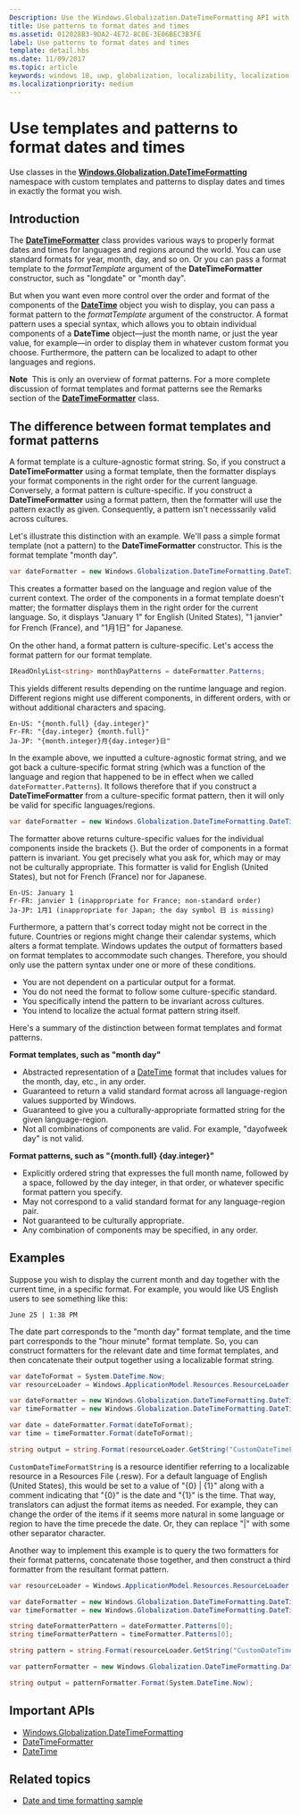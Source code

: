 ```yaml
---
Description: Use the Windows.Globalization.DateTimeFormatting API with custom templates and patterns to display dates and times in exactly the format you wish.
title: Use patterns to format dates and times
ms.assetid: 012028B3-9DA2-4E72-8C0E-3E06BEC3B3FE
label: Use patterns to format dates and times
template: detail.hbs
ms.date: 11/09/2017
ms.topic: article
keywords: windows 10, uwp, globalization, localizability, localization
ms.localizationpriority: medium
---
```

# Use templates and patterns to format dates and times

Use classes in the [**Windows.Globalization.DateTimeFormatting**](/uwp/api/windows.globalization.datetimeformatting?branch=live) namespace with custom templates and patterns to display dates and times in exactly the format you wish.

## Introduction

The [**DateTimeFormatter**](/uwp/api/windows.globalization.datetimeformatting?branch=live) class provides various ways to properly format dates and times for languages and regions around the world. You can use standard formats for year, month, day, and so on. Or you can pass a format template to the *formatTemplate* argument of the **DateTimeFormatter** constructor, such as "longdate" or "month day".

But when you want even more control over the order and format of the components of the [**DateTime**](/uwp/api/windows.foundation.datetime?branch=live) object you wish to display, you can pass a format pattern to the *formatTemplate* argument of the constructor. A format pattern uses a special syntax, which allows you to obtain individual components of a **DateTime** object&mdash;just the month name, or just the year value, for example&mdash;in order to display them in whatever custom format you choose. Furthermore, the pattern can be localized to adapt to other languages and regions.

**Note**  This is only an overview of format patterns. For a more complete discussion of format templates and format patterns see the Remarks section of the [**DateTimeFormatter**](/uwp/api/windows.globalization.datetimeformatting?branch=live) class.

## The difference between format templates and format patterns

A format template is a culture-agnostic format string. So, if you construct a **DateTimeFormatter** using a format template, then the formatter displays your format components in the right order for the current language. Conversely, a format pattern is culture-specific. If you construct a **DateTimeFormatter** using a format pattern, then the formatter will use the pattern exactly as given. Consequently, a pattern isn't necesssarily valid across cultures.

Let's illustrate this distinction with an example. We'll pass a simple format template (not a pattern) to the **DateTimeFormatter** constructor. This is the format template "month day".

```csharp
var dateFormatter = new Windows.Globalization.DateTimeFormatting.DateTimeFormatter("month day");
```

This creates a formatter based on the language and region value of the current context. The order of the components in a format template doesn't matter; the formatter displays them in the right order for the current language. So, it displays "January 1" for English (United States), "1 janvier" for French (France), and "1月1日" for Japanese.

On the other hand, a format pattern is culture-specific. Let's access the format pattern for our format template.

```csharp
IReadOnlyList<string> monthDayPatterns = dateFormatter.Patterns;
```

This yields different results depending on the runtime language and region. Different regions might use different components, in different orders, with or without additional characters and spacing.

```syntax
En-US: "{month.full} {day.integer}"
Fr-FR: "{day.integer} {month.full}"
Ja-JP: "{month.integer}月{day.integer}日"
```

In the example above, we inputted a culture-agnostic format string, and we got back a culture-specific format string (which was a function of the language and region that happened to be in effect when we called `dateFormatter.Patterns`). It follows therefore that if you construct a **DateTimeFormatter** from a culture-specific format pattern, then it will only be valid for specific languages/regions.

```csharp
var dateFormatter = new Windows.Globalization.DateTimeFormatting.DateTimeFormatter("{month.full} {day.integer}");
```

The formatter above returns culture-specific values for the individual components inside the brackets {}. But the order of components in a format pattern is invariant. You get precisely what you ask for, which may or may not be culturally appropriate. This formatter is valid for English (United States), but not for French (France) nor for Japanese.

``` syntax
En-US: January 1
Fr-FR: janvier 1 (inappropriate for France; non-standard order)
Ja-JP: 1月1 (inappropriate for Japan; the day symbol 日 is missing)
```

Furthermore, a pattern that's correct today might not be correct in the future. Countries or regions might change their calendar systems, which alters a format template. Windows updates the output of formatters based on format templates to accommodate such changes. Therefore, you should only use the pattern syntax under one or more of these conditions.

-   You are not dependent on a particular output for a format.
-   You do not need the format to follow some culture-specific standard.
-   You specifically intend the pattern to be invariant across cultures.
-   You intend to localize the actual format pattern string itself.

Here's a summary of the distinction between format templates and format patterns.

**Format templates, such as "month day"**

-   Abstracted representation of a [DateTime](/uwp/api/windows.foundation.datetime?branch=live) format that includes values for the month, day, etc., in any order.
-   Guaranteed to return a valid standard format across all language-region values supported by Windows.
-   Guaranteed to give you a culturally-appropriate formatted string for the given language-region.
-   Not all combinations of components are valid. For example, "dayofweek day" is not valid.

**Format patterns, such as "{month.full} {day.integer}"**

-   Explicitly ordered string that expresses the full month name, followed by a space, followed by the day integer, in that order, or whatever specific format pattern you specify.
-   May not correspond to a valid standard format for any language-region pair.
-   Not guaranteed to be culturally appropriate.
-   Any combination of components may be specified, in any order.

## Examples

Suppose you wish to display the current month and day together with the current time, in a specific format. For example, you would like US English users to see something like this:

``` syntax
June 25 | 1:38 PM
```

The date part corresponds to the "month day" format template, and the time part corresponds to the "hour minute" format template. So, you can construct formatters for the relevant date and time format templates, and then concatenate their output together using a localizable format string.

```csharp
var dateToFormat = System.DateTime.Now;
var resourceLoader = Windows.ApplicationModel.Resources.ResourceLoader.GetForCurrentView();

var dateFormatter = new Windows.Globalization.DateTimeFormatting.DateTimeFormatter("month day");
var timeFormatter = new Windows.Globalization.DateTimeFormatting.DateTimeFormatter("hour minute");

var date = dateFormatter.Format(dateToFormat);
var time = timeFormatter.Format(dateToFormat);

string output = string.Format(resourceLoader.GetString("CustomDateTimeFormatString"), date, time);
```

`CustomDateTimeFormatString` is a resource identifier referring to a localizable resource in a Resources File (.resw). For a default language of English (United States), this would be set to a value of "{0} | {1}" along with a comment indicating that "{0}" is the date and "{1}" is the time. That way, translators can adjust the format items as needed. For example, they can change the order of the items if it seems more natural in some language or region to have the time precede the date. Or, they can replace "|" with some other separator character.

Another way to implement this example is to query the two formatters for their format patterns, concatenate those together, and then construct a third formatter from the resultant format pattern.

```csharp
var resourceLoader = Windows.ApplicationModel.Resources.ResourceLoader.GetForCurrentView();

var dateFormatter = new Windows.Globalization.DateTimeFormatting.DateTimeFormatter("month day");
var timeFormatter = new Windows.Globalization.DateTimeFormatting.DateTimeFormatter("hour minute");

string dateFormatterPattern = dateFormatter.Patterns[0];
string timeFormatterPattern = timeFormatter.Patterns[0];

string pattern = string.Format(resourceLoader.GetString("CustomDateTimeFormatString"), dateFormatterPattern, timeFormatterPattern);

var patternFormatter = new Windows.Globalization.DateTimeFormatting.DateTimeFormatter(pattern);

string output = patternFormatter.Format(System.DateTime.Now);
```

## Important APIs

* [Windows.Globalization.DateTimeFormatting](/uwp/api/windows.globalization.datetimeformatting?branch=live)
* [DateTimeFormatter](/uwp/api/windows.globalization.datetimeformatting?branch=live)
* [DateTime](/uwp/api/windows.foundation.datetime?branch=live)

## Related topics

* [Date and time formatting sample](https://go.microsoft.com/fwlink/p/?LinkId=231618)
